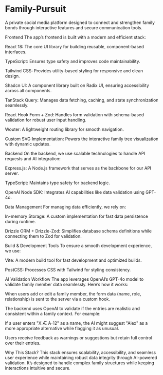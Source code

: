 # Family-Pursuit
A private social media platform designed to connect and strengthen family bonds through interactive features and secure communication tools.

Frontend
The app’s frontend is built with a modern and efficient stack:

React 18: The core UI library for building reusable, component-based interfaces.

TypeScript: Ensures type safety and improves code maintainability.

Tailwind CSS: Provides utility-based styling for responsive and clean design.

Shadcn UI: A component library built on Radix UI, ensuring accessibility across all components.

TanStack Query: Manages data fetching, caching, and state synchronization seamlessly.

React Hook Form + Zod: Handles form validation with schema-based validation for robust user input handling.

Wouter: A lightweight routing library for smooth navigation.

Custom SVG Implementation: Powers the interactive family tree visualization with dynamic updates.

Backend
On the backend, we use scalable technologies to handle API requests and AI integration:

Express.js: A Node.js framework that serves as the backbone for our API server.

TypeScript: Maintains type safety for backend logic.

OpenAI Node SDK: Integrates AI capabilities like data validation using GPT-4o.

Data Management
For managing data efficiently, we rely on:

In-memory Storage: A custom implementation for fast data persistence during runtime.

Drizzle ORM + Drizzle-Zod: Simplifies database schema definitions while connecting them to Zod for validation.

Build & Development Tools
To ensure a smooth development experience, we use:

Vite: A modern build tool for fast development and optimized builds.

PostCSS: Processes CSS with Tailwind for styling consistency.

AI Validation Workflow
The app leverages OpenAI’s GPT-4o model to validate family member data seamlessly. Here’s how it works:

When users add or edit a family member, the form data (name, role, relationship) is sent to the server via a custom hook.

The backend uses OpenAI to validate if the entries are realistic and consistent within a family context. For example:

If a user enters "X Æ A-12" as a name, the AI might suggest "Alex" as a more appropriate alternative while flagging it as unusual.

Users receive feedback as warnings or suggestions but retain full control over their entries.

Why This Stack?
This stack ensures scalability, accessibility, and seamless user experience while maintaining robust data integrity through AI-powered validation. It’s designed to handle complex family structures while keeping interactions intuitive and secure.
